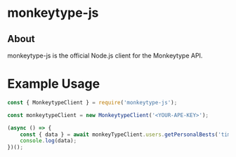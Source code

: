 # monkeytype-js

## About
monkeytype-js is the official Node.js client for the Monkeytype API.

# Example Usage

```js
const { MonkeytypeClient } = require('monkeytype-js');

const monkeytypeClient = new MonkeytypeClient('<YOUR-APE-KEY>');

(async () => {
    const { data } = await monkeyTypeClient.users.getPersonalBests('time', 15);
    console.log(data);
})();
```
